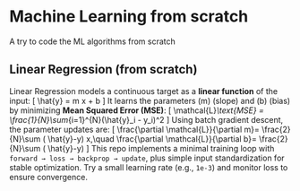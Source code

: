 # Machine Learning from scratch
 A try to code the ML algorithms from scratch

 

## Linear Regression (from scratch)

Linear Regression models a continuous target as a **linear function** of the input:
[
\hat{y} = m x + b
]
It learns the parameters (m) (slope) and (b) (bias) by minimizing **Mean Squared Error (MSE)**:
[
\mathcal{L}*\text{MSE} = \frac{1}{N}\sum*{i=1}^{N}(\hat{y}_i - y_i)^2
]
Using batch gradient descent, the parameter updates are:
[
\frac{\partial \mathcal{L}}{\partial m}= \frac{2}{N}\sum ( \hat{y}-y) x,\quad
\frac{\partial \mathcal{L}}{\partial b}= \frac{2}{N}\sum ( \hat{y}-y)
]
This repo implements a minimal training loop with `forward → loss → backprop → update`, plus simple input standardization for stable optimization. Try a small learning rate (e.g., `1e-3`) and monitor loss to ensure convergence.

